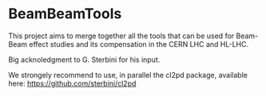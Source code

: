# BeamBeamTools
This project aims to merge together all the tools that can be used for Beam-Beam effect studies and its compensation in the CERN LHC and HL-LHC.

Big acknoledgment to G. Sterbini for his input. 

We strongely recommend to use, in parallel the cl2pd package, available here: 
https://github.com/sterbini/cl2pd
